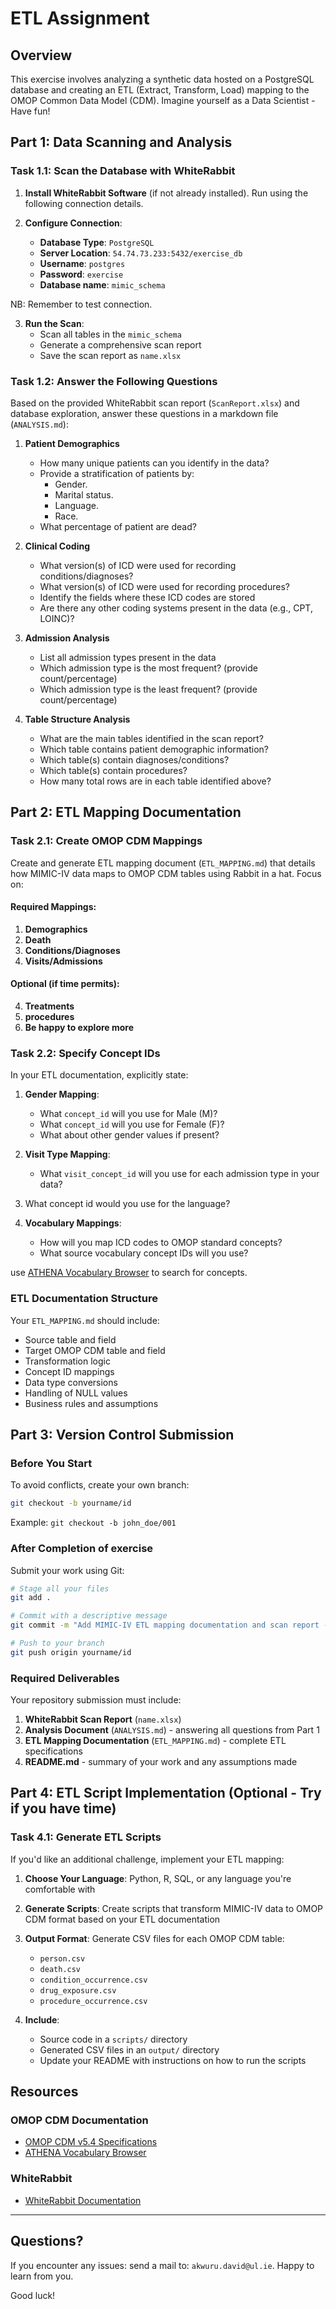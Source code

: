 # ETL Assignment

## Overview
This exercise involves analyzing a synthetic data hosted on a PostgreSQL database and creating an ETL (Extract, Transform, Load) mapping to the OMOP Common Data Model (CDM). Imagine yourself as a Data Scientist - Have fun!

## Part 1: Data Scanning and Analysis

### Task 1.1: Scan the Database with WhiteRabbit
1. **Install WhiteRabbit Software** (if not already installed). Run using the following connection details.
   
2. **Configure Connection**:
   - **Database Type**: `PostgreSQL`
   - **Server Location**: `54.74.73.233:5432/exercise_db`
   - **Username**: `postgres`
   - **Password**: `exercise`
   - **Database name**: `mimic_schema`
  
NB: Remember to test connection.

3. **Run the Scan**:
   - Scan all tables in the `mimic_schema`
   - Generate a comprehensive scan report
   - Save the scan report as `name.xlsx`

### Task 1.2: Answer the Following Questions

Based on the provided WhiteRabbit scan report (`ScanReport.xlsx`) and database exploration, answer these questions in a markdown file (`ANALYSIS.md`):

1. **Patient Demographics**
   - How many unique patients can you identify in the data?
   - Provide a stratification of patients by:
     - Gender.
     - Marital status.
     - Language.
     - Race.
   - What percentage of patient are dead?

2. **Clinical Coding**
   - What version(s) of ICD were used for recording conditions/diagnoses?
   - What version(s) of ICD were used for recording procedures?
   - Identify the fields where these ICD codes are stored
   - Are there any other coding systems present in the data (e.g., CPT, LOINC)?

3. **Admission Analysis**
   - List all admission types present in the data
   - Which admission type is the most frequent? (provide count/percentage)
   - Which admission type is the least frequent? (provide count/percentage)

4. **Table Structure Analysis**
   - What are the main tables identified in the scan report?
   - Which table contains patient demographic information?
   - Which table(s) contain diagnoses/conditions?
   - Which table(s) contain procedures?
   - How many total rows are in each table identified above?


## Part 2: ETL Mapping Documentation

### Task 2.1: Create OMOP CDM Mappings

Create and generate ETL mapping document (`ETL_MAPPING.md`) that details how MIMIC-IV data maps to OMOP CDM tables using Rabbit in a hat. Focus on:

#### Required Mappings:
1. **Demographics** 
2. **Death**
3. **Conditions/Diagnoses** 
4. **Visits/Admissions**


#### Optional (if time permits):
4. **Treatments**
5. **procedures**
7. **Be happy to explore more**


### Task 2.2: Specify Concept IDs

In your ETL documentation, explicitly state:

1. **Gender Mapping**:
   - What `concept_id` will you use for Male (M)?
   - What `concept_id` will you use for Female (F)?
   - What about other gender values if present?

2. **Visit Type Mapping**:
   - What `visit_concept_id` will you use for each admission type in your data?
  
3. What concept id would you use for the language? 

4. **Vocabulary Mappings**:
   - How will you map ICD codes to OMOP standard concepts?
   - What source vocabulary concept IDs will you use?

use  [ATHENA Vocabulary Browser](https://athena.ohdsi.org/) to search for concepts.
### ETL Documentation Structure

Your `ETL_MAPPING.md` should include:
- Source table and field
- Target OMOP CDM table and field
- Transformation logic
- Concept ID mappings
- Data type conversions
- Handling of NULL values
- Business rules and assumptions


## Part 3: Version Control Submission

### Before You Start
To avoid conflicts, create your own branch:
```bash
git checkout -b yourname/id
```
Example: `git checkout -b john_doe/001`

### After Completion of exercise
Submit your work using Git:
```bash
# Stage all your files
git add .

# Commit with a descriptive message
git commit -m "Add MIMIC-IV ETL mapping documentation and scan report - [Your Name]"

# Push to your branch
git push origin yourname/id
```

### Required Deliverables
Your repository submission must include:
1. **WhiteRabbit Scan Report** (`name.xlsx`) 
2. **Analysis Document** (`ANALYSIS.md`) - answering all questions from Part 1
3. **ETL Mapping Documentation** (`ETL_MAPPING.md`) - complete ETL specifications
4. **README.md** - summary of your work and any assumptions made


## Part 4: ETL Script Implementation (Optional - Try if you have time)

### Task 4.1: Generate ETL Scripts
If you'd like an additional challenge, implement your ETL mapping:

1. **Choose Your Language**: Python, R, SQL, or any language you're comfortable with
2. **Generate Scripts**: Create scripts that transform MIMIC-IV data to OMOP CDM format based on your ETL documentation
3. **Output Format**: Generate CSV files for each OMOP CDM table:
   - `person.csv`
   - `death.csv`
   - `condition_occurrence.csv`
   - `drug_exposure.csv`
   - `procedure_occurrence.csv`


4. **Include**:
   - Source code in a `scripts/` directory
   - Generated CSV files in an `output/` directory
   - Update your README with instructions on how to run the scripts


## Resources

### OMOP CDM Documentation
- [OMOP CDM v5.4 Specifications](https://ohdsi.github.io/CommonDataModel/)
- [ATHENA Vocabulary Browser](https://athena.ohdsi.org/)

### WhiteRabbit
- [WhiteRabbit Documentation](https://ohdsi.github.io/WhiteRabbit/)


---

## Questions?

If you encounter any issues:
send a mail to: `akwuru.david@ul.ie`. Happy to learn from you.

Good luck!
